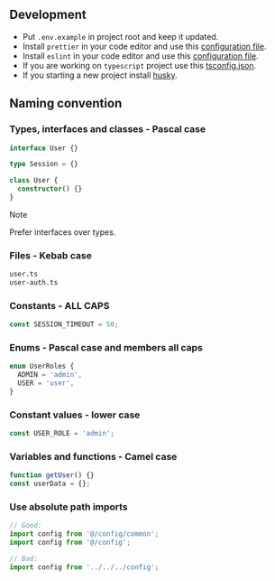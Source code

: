 ## Development

- Put `.env.example` in project root and keep it updated.
- Install `prettier` in your code editor and use this [configuration file](./files/prettier).
- Install `eslint` in your code editor and use this [configuration file](./files/eslint).
- If you are working on `typescript` project use this [tsconfig.json](./files/tsconfig).
- If you starting a new project install [husky](https://typicode.github.io/husky).

## Naming convention

### Types, interfaces and classes - Pascal case

```ts
interface User {}

type Session = {}

class User {
  constructor() {}
}
```

> [!NOTE]
> Prefer interfaces over types.

### Files - Kebab case

```sh
user.ts
user-auth.ts
```

### Constants - ALL CAPS

```ts
const SESSION_TIMEOUT = 50;
```

### Enums - Pascal case and members all caps

```ts
enum UserRoles {
  ADMIN = 'admin',
  USER = 'user',
}
```

### Constant values - lower case

```ts
const USER_ROLE = 'admin';
```

### Variables and functions - Camel case

```ts
function getUser() {}
const userData = {};
```

### Use absolute path imports

```ts
// Good:
import config from '@/config/common';
import config from '@/config';

// Bad:
import config from '../../../config';
```
